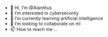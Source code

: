 - 👋 Hi, I’m @Alantitus
- 👀 I’m interested in cybersecurity
- 🌱 I’m currently learning artificial intelligence
- 💞️ I’m looking to collaborate on ml
- 📫 How to reach me ...

<!---
Alantitus/Alantitus is a ✨ special ✨ repository because its `README.md` (this file) appears on your GitHub profile.
You can click the Preview link to take a look at your changes.
--->
